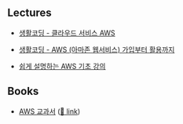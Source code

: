 ## Lectures

- [생활코딩 - 클라우드 서비스 AWS](https://www.inflearn.com/course/aws-2)

- [생활코딩 - AWS (아마존 웹서비스) 가입부터 활용까지](https://www.inflearn.com/course/aws-%EC%95%84%EB%A7%88%EC%A1%B4-%EC%9B%B9%EC%84%9C%EB%B9%84%EC%8A%A4-%EA%B0%80%EC%9E%85%EB%B6%80%ED%84%B0-%ED%99%9C%EC%9A%A9%EA%B9%8C%EC%A7%80)

- [쉽게 설명하는 AWS 기초 강의](https://www.inflearn.com/course/%EC%89%BD%EA%B2%8C-%EC%84%A4%EB%AA%85%ED%95%98%EB%8A%94-aws-%EA%B8%B0%EC%B4%88)

## Books

- [AWS 교과서](https://product.kyobobook.co.kr/detail/S000210532528) ([🔗 link](https://github.com/dkmqflx/AWS-TextBook-Study))
